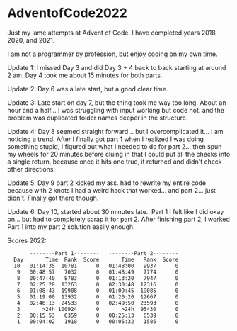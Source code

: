 # AdventofCode2022

Just my lame attempts at Advent of Code. 
I have completed years 2018, 2020, and 2021.

I am not a programmer by profession, but enjoy coding on my own time.

Update 1: I missed Day 3 and did Day 3 + 4 back to back starting at around 2 am. Day 4 took me about 15 minutes for both parts.

Update 2: Day 6 was a late start, but a good clear time.

Update 3: Late start on day 7, but the thing took me way too long. About an hour and a half... I was struggling with input working but code not. and the problem was duplicated folder names deeper in the structure.

Update 4: Day 8 seemed straight forward... but I overcomplicated it... I am noticing a trend. After I finally got part 1 when I realized I was doing something stupid, I figured out what I needed to do for part 2... then spun my wheels for 20 minutes before cluing in that I could put all the checks into a single return, because once it hits one true, it returned and didn't check other directions.

Update 5: Day 9 part 2 kicked my ass. had to rewrite my entire code because with 2 knots I had a weird hack that worked... and part 2... just didn't. Finally got there though.

Update 6: Day 10, started about 30 minutes late.. Part 1 I felt like I did okay on... but had to completely scrap it for part 2. After finishing part 2, I worked Part 1 into my part 2 solution easily enough.

Scores 2022:

           --------Part 1--------   --------Part 2--------
      Day       Time  Rank  Score       Time   Rank  Score
      10   01:14:35  10781      0   01:48:00   9937      0
       9   00:48:57   7032      0   01:48:49   7774      0
       8   00:47:40   8783      0   01:13:20   7947      0
       7   02:25:28  13263      0   02:30:48  12316      0
       6   01:08:43  19908      0   01:09:45  19085      0
       5   01:19:00  13932      0   01:20:20  12667      0
       4   02:46:13  24533      0   02:49:50  23593      0
       3       >24h 100924      0       >24h  95430      0
       2   00:15:53   6359      0   00:25:13   6539      0
       1   00:04:02   1918      0   00:05:32   1586      0 
